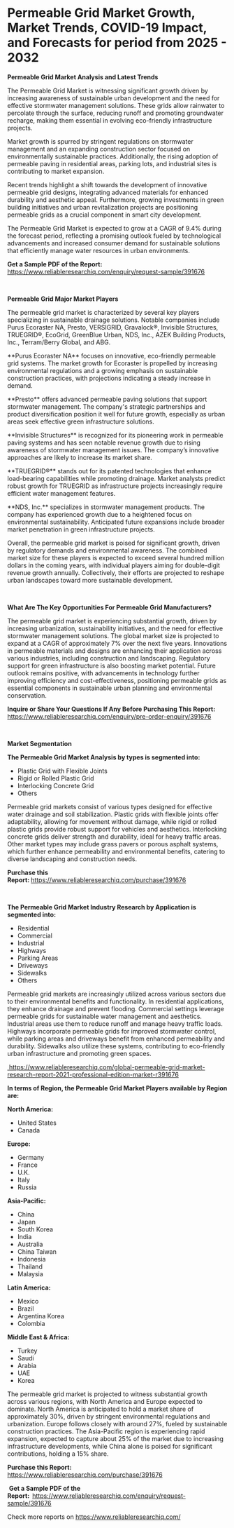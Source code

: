 <p><h1>Permeable Grid Market Growth, Market Trends, COVID-19 Impact, and Forecasts for period from 2025 - 2032</h1></p><p><strong>Permeable Grid Market Analysis and Latest Trends</strong></p>
<p><p>The Permeable Grid Market is witnessing significant growth driven by increasing awareness of sustainable urban development and the need for effective stormwater management solutions. These grids allow rainwater to percolate through the surface, reducing runoff and promoting groundwater recharge, making them essential in evolving eco-friendly infrastructure projects. </p><p>Market growth is spurred by stringent regulations on stormwater management and an expanding construction sector focused on environmentally sustainable practices. Additionally, the rising adoption of permeable paving in residential areas, parking lots, and industrial sites is contributing to market expansion. </p><p>Recent trends highlight a shift towards the development of innovative permeable grid designs, integrating advanced materials for enhanced durability and aesthetic appeal. Furthermore, growing investments in green building initiatives and urban revitalization projects are positioning permeable grids as a crucial component in smart city development. </p><p>The Permeable Grid Market is expected to grow at a CAGR of 9.4% during the forecast period, reflecting a promising outlook fueled by technological advancements and increased consumer demand for sustainable solutions that efficiently manage water resources in urban environments.</p></p>
<p><strong>Get a Sample PDF of the Report:&nbsp;</strong> <a href="https://www.reliableresearchiq.com/enquiry/request-sample/391676?utm_campaign=1996&utm_medium=2&utm_source=Github&utm_content=ia&utm_term=16012025&utm_id=permeable-grid">https://www.reliableresearchiq.com/enquiry/request-sample/391676</a></p>
<p>&nbsp;</p>
<p><strong>Permeable Grid Major Market Players</strong></p>
<p><p>The permeable grid market is characterized by several key players specializing in sustainable drainage solutions. Notable companies include Purus Ecoraster NA, Presto, VERSIGRID, Gravalock®, Invisible Structures, TRUEGRID®, EcoGrid, GreenBlue Urban, NDS, Inc., AZEK Building Products, Inc., Terram/Berry Global, and ABG.</p><p>**Purus Ecoraster NA** focuses on innovative, eco-friendly permeable grid systems. The market growth for Ecoraster is propelled by increasing environmental regulations and a growing emphasis on sustainable construction practices, with projections indicating a steady increase in demand.</p><p>**Presto** offers advanced permeable paving solutions that support stormwater management. The company's strategic partnerships and product diversification position it well for future growth, especially as urban areas seek effective green infrastructure solutions.</p><p>**Invisible Structures** is recognized for its pioneering work in permeable paving systems and has seen notable revenue growth due to rising awareness of stormwater management issues. The company’s innovative approaches are likely to increase its market share.</p><p>**TRUEGRID®** stands out for its patented technologies that enhance load-bearing capabilities while promoting drainage. Market analysts predict robust growth for TRUEGRID as infrastructure projects increasingly require efficient water management features.</p><p>**NDS, Inc.** specializes in stormwater management products. The company has experienced growth due to a heightened focus on environmental sustainability. Anticipated future expansions include broader market penetration in green infrastructure projects.</p><p>Overall, the permeable grid market is poised for significant growth, driven by regulatory demands and environmental awareness. The combined market size for these players is expected to exceed several hundred million dollars in the coming years, with individual players aiming for double-digit revenue growth annually. Collectively, their efforts are projected to reshape urban landscapes toward more sustainable development.</p></p>
<p>&nbsp;</p>
<p><strong>What Are The Key Opportunities For Permeable Grid Manufacturers?</strong></p>
<p><p>The permeable grid market is experiencing substantial growth, driven by increasing urbanization, sustainability initiatives, and the need for effective stormwater management solutions. The global market size is projected to expand at a CAGR of approximately 7% over the next five years. Innovations in permeable materials and designs are enhancing their application across various industries, including construction and landscaping. Regulatory support for green infrastructure is also boosting market potential. Future outlook remains positive, with advancements in technology further improving efficiency and cost-effectiveness, positioning permeable grids as essential components in sustainable urban planning and environmental conservation.</p></p>
<p><strong>Inquire or Share Your Questions If Any Before Purchasing This Report:</strong> <a href="https://www.reliableresearchiq.com/enquiry/pre-order-enquiry/391676?utm_campaign=1996&utm_medium=2&utm_source=Github&utm_content=ia&utm_term=16012025&utm_id=permeable-grid">https://www.reliableresearchiq.com/enquiry/pre-order-enquiry/391676</a></p>
<p>&nbsp;</p>
<p><strong>Market Segmentation</strong></p>
<p><strong>The Permeable Grid Market Analysis by types is segmented into:</strong></p>
<p><ul><li>Plastic Grid with Flexible Joints</li><li>Rigid or Rolled Plastic Grid</li><li>Interlocking Concrete Grid</li><li>Others</li></ul></p>
<p><p>Permeable grid markets consist of various types designed for effective water drainage and soil stabilization. Plastic grids with flexible joints offer adaptability, allowing for movement without damage, while rigid or rolled plastic grids provide robust support for vehicles and aesthetics. Interlocking concrete grids deliver strength and durability, ideal for heavy traffic areas. Other market types may include grass pavers or porous asphalt systems, which further enhance permeability and environmental benefits, catering to diverse landscaping and construction needs.</p></p>
<p><strong>Purchase this Report:&nbsp;</strong><a href="https://www.reliableresearchiq.com/purchase/391676?utm_campaign=1996&utm_medium=2&utm_source=Github&utm_content=ia&utm_term=16012025&utm_id=permeable-grid">https://www.reliableresearchiq.com/purchase/391676</a></p>
<p>&nbsp;</p>
<p><strong>The Permeable Grid Market Industry Research by Application is segmented into:</strong></p>
<p><ul><li>Residential</li><li>Commercial</li><li>Industrial</li><li>Highways</li><li>Parking Areas</li><li>Driveways</li><li>Sidewalks</li><li>Others</li></ul></p>
<p><p>Permeable grid markets are increasingly utilized across various sectors due to their environmental benefits and functionality. In residential applications, they enhance drainage and prevent flooding. Commercial settings leverage permeable grids for sustainable water management and aesthetics. Industrial areas use them to reduce runoff and manage heavy traffic loads. Highways incorporate permeable grids for improved stormwater control, while parking areas and driveways benefit from enhanced permeability and durability. Sidewalks also utilize these systems, contributing to eco-friendly urban infrastructure and promoting green spaces.</p></p>
<p><a href="https://www.reliableresearchiq.com/global-permeable-grid-market-research-report-2021-professional-edition-market-r391676?utm_campaign=1996&utm_medium=2&utm_source=Github&utm_content=ia&utm_term=16012025&utm_id=permeable-grid">&nbsp;https://www.reliableresearchiq.com/global-permeable-grid-market-research-report-2021-professional-edition-market-r391676</a></p>
<p><strong>In terms of Region, the Permeable Grid Market Players available by Region are:</strong></p>
<p>
    <p> <strong> North America: </strong>
        <ul>
            <li>United States</li>
            <li>Canada</li>
        </ul>
        </p> 
    <p> <strong> Europe: </strong>
        <ul>
            <li>Germany</li>
            <li>France</li>
            <li>U.K.</li>
            <li>Italy</li>
            <li>Russia</li>
        </ul>
        </p> 
    <p> <strong> Asia-Pacific: </strong>
        <ul>
            <li>China</li>
            <li>Japan</li>
            <li>South Korea</li>
            <li>India</li>
            <li>Australia</li>
            <li>China Taiwan</li>
            <li>Indonesia</li>
            <li>Thailand</li>
            <li>Malaysia</li>
        </ul>
        </p> 
    <p> <strong> Latin America: </strong>
        <ul>
            <li>Mexico</li>
            <li>Brazil</li>
            <li>Argentina Korea</li>
            <li>Colombia</li>
        </ul>
        </p> 
    <p> <strong> Middle East & Africa: </strong>
        <ul>
            <li>Turkey</li>
            <li>Saudi</li>
            <li>Arabia</li>
            <li>UAE</li>
            <li>Korea</li>
        </ul>
    </p>
    </p>
<p><p>The permeable grid market is projected to witness substantial growth across various regions, with North America and Europe expected to dominate. North America is anticipated to hold a market share of approximately 30%, driven by stringent environmental regulations and urbanization. Europe follows closely with around 27%, fueled by sustainable construction practices. The Asia-Pacific region is experiencing rapid expansion, expected to capture about 25% of the market due to increasing infrastructure developments, while China alone is poised for significant contributions, holding a 15% share.</p></p>
<p><strong>Purchase this Report: </strong><a href="https://www.reliableresearchiq.com/purchase/391676?utm_campaign=1996&utm_medium=2&utm_source=Github&utm_content=ia&utm_term=16012025&utm_id=permeable-grid">https://www.reliableresearchiq.com/purchase/391676</a></p>
<p>&nbsp;<strong>Get a Sample PDF of the Report:&nbsp;&nbsp;</strong><a href="https://www.reliableresearchiq.com/enquiry/request-sample/391676?utm_campaign=1996&utm_medium=2&utm_source=Github&utm_content=ia&utm_term=16012025&utm_id=permeable-grid">https://www.reliableresearchiq.com/enquiry/request-sample/391676</a></p>
<p><strong></strong></p>
<p>Check more reports on <a href="https://www.reliableresearchiq.com/?utm_campaign=1996&utm_medium=2&utm_source=Github&utm_content=ia&utm_term=16012025&utm_id=permeable-grid">https://www.reliableresearchiq.com/</a></p>